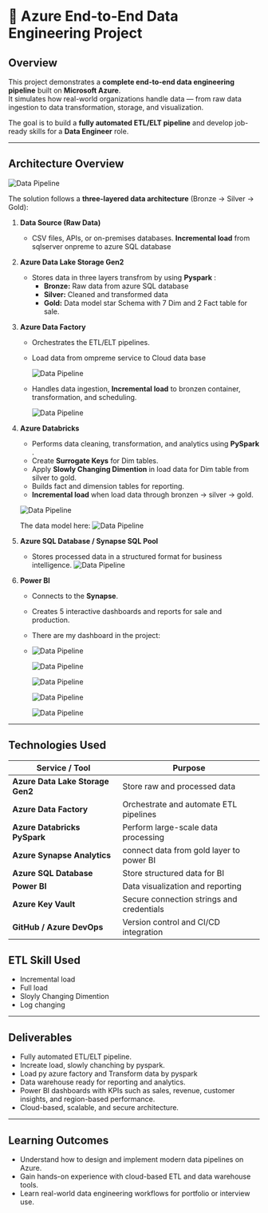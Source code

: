 # 🚀 Azure End-to-End Data Engineering Project

## Overview
This project demonstrates a **complete end-to-end data engineering pipeline** built on **Microsoft Azure**.  
It simulates how real-world organizations handle data — from raw data ingestion to data transformation, storage, and visualization.

The goal is to build a **fully automated ETL/ELT pipeline** and develop job-ready skills for a **Data Engineer** role.

---

## Architecture Overview

![Data Pipeline](image/pipeline.jpg)

The solution follows a **three-layered data architecture** (Bronze → Silver → Gold):

1. **Data Source (Raw Data)**
   - CSV files, APIs, or on-premises databases. **Incremental load** from sqlserver onpreme to azure SQL database
     
2. **Azure Data Lake Storage Gen2**
   - Stores data in three layers transfrom by using **Pyspark** :  
     - **Bronze:** Raw data from azure SQL database
     - **Silver:** Cleaned and transformed data  
     - **Gold:** Data model star Schema with 7 Dim and 2 Fact table for sale.
      
3. **Azure Data Factory**
   - Orchestrates the ETL/ELT pipelines.
   - Load data from ompreme service to Cloud data base
     
     ![Data Pipeline](image/loadazure.png)
     
   - Handles data ingestion, **Incremental load** to bronzen container, transformation, and scheduling.  

      ![Data Pipeline](image/incremental.png)
     
4. **Azure Databricks**
   - Performs data cleaning, transformation, and analytics using **PySpark** .
   - Create **Surrogate Keys** for Dim tables.
   - Apply **Slowly Changing Dimention** in load data for Dim table from silver to gold.
   - Builds fact and dimension tables for reporting.
   - **Incremental load** when load data through bronzen -> silver -> gold.
   
   ![Data Pipeline](image/BrickPipeline.png)

   The data model here:
   ![Data Pipeline](image/model.png)
   
6. **Azure SQL Database / Synapse SQL Pool**
   - Stores processed data in a structured format for business intelligence.
   ![Data Pipeline](image/synab.png)

7. **Power BI**
   - Connects to the **Synapse**.  
   - Creates 5 interactive dashboards and reports for sale and production.
   - There are my dashboard in the project:
   - 
     ![Data Pipeline](image/saleanalytic.png)
  

   
     ![Data Pipeline](image/saleproduct.png)


   
     ![Data Pipeline](image/production.png)
  
     
     
     ![Data Pipeline](image/sale.png)
  
     
     
     ![Data Pipeline](image/employee.png)

---

## Technologies Used

| Service / Tool | Purpose |
|-----------------|----------|
| **Azure Data Lake Storage Gen2** | Store raw and processed data |
| **Azure Data Factory** | Orchestrate and automate ETL pipelines |
| **Azure Databricks PySpark** | Perform large-scale data processing |
| **Azure Synapse Analytics** | connect data from gold layer to power BI |
| **Azure SQL Database** | Store structured data for BI |
| **Power BI** | Data visualization and reporting |
| **Azure Key Vault** | Secure connection strings and credentials |
| **GitHub / Azure DevOps** | Version control and CI/CD integration |

## ETL Skill Used
- Incremental load
- Full load
- Sloyly Changing Dimention
- Log changing
---

## Deliverables
- Fully automated ETL/ELT pipeline.
- Increate load, slowly chanching by pyspark.
- Load py azure factory and Transform data by pyspark 
- Data warehouse ready for reporting and analytics.  
- Power BI dashboards with KPIs such as sales, revenue, customer insights, and region-based performance.  
- Cloud-based, scalable, and secure architecture.

---

## Learning Outcomes
- Understand how to design and implement modern data pipelines on Azure.  
- Gain hands-on experience with cloud-based ETL and data warehouse tools.  
- Learn real-world data engineering workflows for portfolio or interview use.


